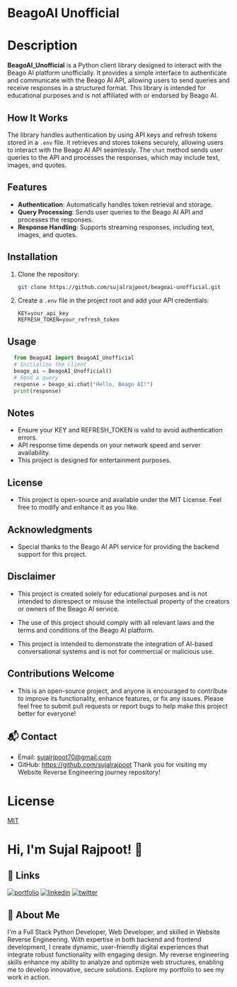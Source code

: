 # BeagoAI Unofficial

# Description

**BeagoAI_Unofficial** is a Python client library designed to interact with the Beago AI platform unofficially. It provides a simple interface to authenticate and communicate with the Beago AI API, allowing users to send queries and receive responses in a structured format. This library is intended for educational purposes and is not affiliated with or endorsed by Beago AI.

## How It Works

The library handles authentication by using API keys and refresh tokens stored in a `.env` file. It retrieves and stores tokens securely, allowing users to interact with the Beago AI API seamlessly. The `chat` method sends user queries to the API and processes the responses, which may include text, images, and quotes.

## Features

- **Authentication**: Automatically handles token retrieval and storage.
- **Query Processing**: Sends user queries to the Beago AI API and processes the responses.
- **Response Handling**: Supports streaming responses, including text, images, and quotes.

## Installation

1. Clone the repository:
   ```bash
   git clone https://github.com/sujalrajpoot/beagoai-unofficial.git
   ```

4. Create a `.env` file in the project root and add your API credentials:
   ```
   KEY=your_api_key
   REFRESH_TOKEN=your_refresh_token
   ```

## Usage
```python
  from BeagoAI import BeagoAI_Unofficial
  # Initialize the client
  beago_ai = BeagoAI_Unofficial()
  # Send a query
  response = beago_ai.chat("Hello, Beago AI!")
  print(response)
```

## Notes
- Ensure your KEY and REFRESH_TOKEN is valid to avoid authentication errors.
- API response time depends on your network speed and server availability.
- This project is designed for entertainment purposes.

## License
- This project is open-source and available under the MIT License. Feel free to modify and enhance it as you like.

## Acknowledgments
- Special thanks to the Beago AI API service for providing the backend support for this project.

## Disclaimer
- This project is created solely for educational purposes and is not intended to disrespect or misuse the intellectual property of the creators or owners of the Beago AI service.

- The use of this project should comply with all relevant laws and the terms and conditions of the Beago AI platform.

- This project is intended to demonstrate the integration of AI-based conversational systems and is not for commercial or malicious use.

## Contributions Welcome
- This is an open-source project, and anyone is encouraged to contribute to improve its functionality, enhance features, or fix any issues. Please feel free to submit pull requests or report bugs to help make this project better for everyone!

## 📬 Contact
- Email: sujalrjpoot70@gmail.com
- GitHub: https://github.com/sujalrajpoot
Thank you for visiting my Website Reverse Engineering journey repository!

# License

[MIT](https://choosealicense.com/licenses/mit/)
# Hi, I'm Sujal Rajpoot! 👋
## 🔗 Links
[![portfolio](https://img.shields.io/badge/my_portfolio-000?style=for-the-badge&logo=ko-fi&logoColor=white)](https://sujalrajpoot.netlify.app/)
[![linkedin](https://img.shields.io/badge/linkedin-0A66C2?style=for-the-badge&logo=linkedin&logoColor=white)](https://www.linkedin.com/in/sujal-rajpoot-469888305/)
[![twitter](https://img.shields.io/badge/twitter-1DA1F2?style=for-the-badge&logo=twitter&logoColor=white)](https://twitter.com/sujalrajpoot70)


## 🚀 About Me
I'm a Full Stack Python Developer, Web Developer, and skilled in Website Reverse Engineering. With expertise in both backend and frontend development, I create dynamic, user-friendly digital experiences that integrate robust functionality with engaging design. My reverse engineering skills enhance my ability to analyze and optimize web structures, enabling me to develop innovative, secure solutions. Explore my portfolio to see my work in action.
